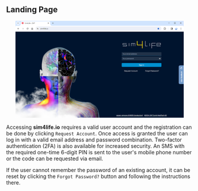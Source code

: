## Landing Page

<p align="center">
  <img width="90%" src="assets/LandingPage.png">
</p>

Accessing **sim4life.io** requires a valid user account and the registration can be done by clicking ```Request Account```. Once access is granted the user can log in with a valid email address and password combination. Two-factor authentication (2FA) is also available for increased security. An SMS with the required one-time 6-digit PIN is sent to the user's mobile phone number or the code can be requested via email. 

If the user cannot remember the password of an existing account, it can be reset by clicking the ```Forgot Password?``` button and following the instructions there. 
